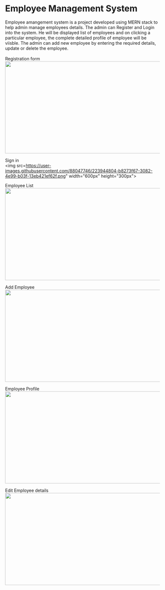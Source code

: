 # Employee Management System
 
Employee amangement system is a project developed using MERN stack to help admin manage employees details. The admin can Register and Login into the system. He will be displayed list of employees and on clicking a particular employee, the complete detailed profile of employee will be viisble. The admin can add new employee by entering the required details, update or delete the employee.  
<br>
Registration form <br>
<img src="https://user-images.githubusercontent.com/88047746/223944753-d4f98508-80d4-40bd-9c02-1c900220b1a9.png" width="600px" height="300px">


Sign in <br>
<img src=https://user-images.githubusercontent.com/88047746/223944804-b8273f67-3082-4e99-b03f-13eb421ef62f.png" width="600px" height="300px">


Employee List <br>
<img src="https://user-images.githubusercontent.com/88047746/223944895-783f97e9-98cb-457e-a57d-ac8a2393f7a4.png" width="600px" height="300px">


Add Employee <br>
<img src="https://user-images.githubusercontent.com/88047746/223945010-4a2d14f3-7cf0-49a8-8161-0d394509c535.png" width="600px" height="300px">


Employee Profile <br>
<img src="https://user-images.githubusercontent.com/88047746/223945131-8b96b725-c4d0-4157-9c18-90d925f42ed7.png" width="600px" height="300px">


Edit Employee details <br>
<img src="https://user-images.githubusercontent.com/88047746/223945178-e39ec6ca-1ead-4db5-b78f-3f4b7d0fd4d6.png" width="600px" height="300px">





